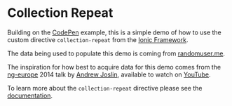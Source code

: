 # Collection Repeat

Building on the [CodePen](http://codepen.io/ionic/pen/mFygh) example, this is a simple demo of how to use the custom directive `collection-repeat` from the [Ionic Framework](http://ionicframework.com).

The data being used to populate this demo is coming from [randomuser.me](http://randomuser.me).

The inspiration for how best to acquire data for this demo comes from the [ng-europe](http://ngeurope.org) 2014 talk by [Andrew Joslin](https://twitter.com/andrewtjoslin), available to watch on [YouTube](http://youtu.be/ZjPRj2Vp74U).

To learn more about the `collection-repeat` directive please see the [documentation](http://ionicframework.com/docs/api/directive/collectionRepeat).
